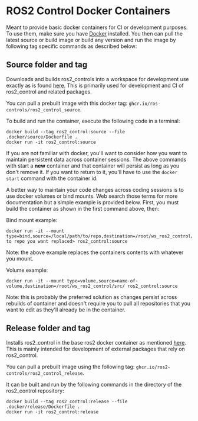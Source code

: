 # ROS2 Control Docker Containers

Meant to provide basic docker containers for CI or development purposes. To use them, make sure you have [Docker](https://docs.docker.com/get-docker/) installed. You then can pull the latest source or build image or build any version and run the image by following tag specific commands as described below:

## Source folder and tag
Downloads and builds ros2_controls into a workspace for development use exactly as is found [here](https://ros-controls.github.io/control.ros.org/getting_started.html#compiling). This is primarily used for development and CI of ros2_control and related packages.

You can pull a prebuilt image with this docker tag: `ghcr.io/ros-controls/ros2_control_source`.

To build and run the container, execute the following code in a terminal:
```
docker build --tag ros2_control:source --file .docker/source/Dockerfile .
docker run -it ros2_control:source
```

If you are not familiar with docker, you'll want to consider how you want to maintain persistent data across container sessions. The above commands with start a **new** container and that container will persist as long as you don't remove it. If you want to return to it, you'll have to use the `docker start` command with the container id.

A better way to maintain your code changes across coding sessions is to use docker volumes or bind mounts. Web search those terms for more documentation but a simple example is provided below. First, you must build the container as shown in the first command above, then:

Bind mount example:
```
docker run -it --mount type=bind,source=/local/path/to/repo,destination=/root/ws_ros2_control/src/<path to repo you want replaced> ros2_control:source
```
Note: the above example replaces the containers contents with whatever you mount.

Volume example:
```
docker run -it --mount type=volume,source=name-of-volume,destination=/root/ws_ros2_control/src/ ros2_control:source
```
Note: this is probably the preferred solution as changes persist across rebuilds of container and doesn't require you to pull all repositories that you want to edit as they'll already be in the container.

## Release folder and tag
Installs ros2_control in the base ros2 docker container as mentioned [here](https://ros-controls.github.io/control.ros.org/getting_started.html#getting-started). This is mainly intended for development of external packages that rely on ros2_control.

You can pull a prebuilt image using the following tag: `ghcr.io/ros2-controls/ros2_control_release`.

It can be built and run by the following commands in the directory of the ros2_control repository:
```
docker build --tag ros2_control:release --file .docker/release/Dockerfile .
docker run -it ros2_control:release
```
